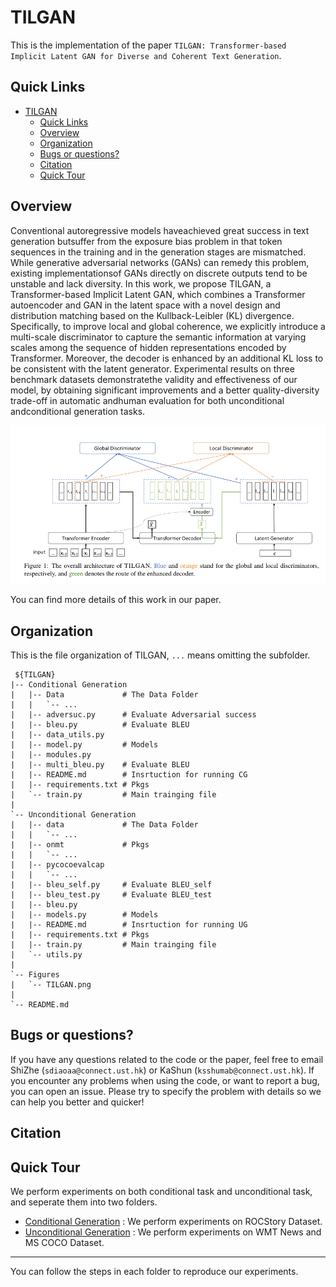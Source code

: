 # TILGAN

 This is the implementation of the paper `TILGAN: Transformer-based Implicit Latent GAN for Diverse and Coherent Text Generation`.

## Quick Links
- [TILGAN](#tilgan)
  - [Quick Links](#quick-links)
  - [Overview](#overview)
  - [Organization](#organization)
  - [Bugs or questions?](#bugs-or-questions)
  - [Citation](#citation)
  - [Quick Tour](#quick-tour)
## Overview
Conventional autoregressive models haveachieved great success in text generation butsuffer from the exposure bias problem in that token sequences in the training and in the generation stages are mismatched. While generative  adversarial  networks  (GANs)  can  remedy  this  problem,  existing implementationsof GANs directly on  discrete outputs tend to be unstable and lack diversity. In this work, we propose TILGAN, a Transformer-based Implicit Latent GAN, which combines a Transformer autoencoder and GAN in the latent space with a novel design and distribution matching based on the Kullback-Leibler (KL) divergence. Specifically, to improve local and global coherence, we explicitly introduce a multi-scale discriminator to capture the semantic information  at varying scales among the sequence of hidden  representations  encoded by Transformer. Moreover, the decoder is enhanced by an additional KL loss to be consistent with the latent generator. Experimental results on three benchmark datasets demonstratethe validity and effectiveness of our model, by obtaining significant improvements and a better quality-diversity trade-off in automatic andhuman evaluation for both unconditional andconditional generation tasks.

![](./figs/TILGAN.png)

You can find more details of this work in our paper.

## Organization
This is the file organization of TILGAN, `...` means omitting the subfolder.
   ```
    ${TILGAN}
   |-- Conditional Generation
   |   |-- Data             # The Data Folder
   |   |   `-- ...
   |   |-- adversuc.py      # Evaluate Adversarial success
   |   |-- bleu.py          # Evaluate BLEU
   |   |-- data_utils.py    
   |   |-- model.py         # Models
   |   |-- modules.py
   |   |-- multi_bleu.py    # Evaluate BLEU
   |   |-- README.md        # Insrtuction for running CG
   |   |-- requirements.txt # Pkgs
   |   `-- train.py         # Main trainging file
   |
   `-- Unconditional Generation
   |   |-- data             # The Data Folder
   |   |   `-- ...
   |   |-- onmt             # Pkgs
   |   |   `-- ...
   |   |-- pycocoevalcap   
   |   |   `-- ...
   |   |-- bleu_self.py     # Evaluate BLEU_self
   |   |-- bleu_test.py     # Evaluate BLEU_test
   |   |-- bleu.py          
   |   |-- models.py        # Models
   |   |-- README.md        # Insrtuction for running UG
   |   |-- requirements.txt # Pkgs
   |   |-- train.py         # Main trainging file
   |   `-- utils.py
   |
   `-- Figures
   |   `-- TILGAN.png
   |  
   `-- README.md
   
   ```
## Bugs or questions?

If you have any questions related to the code or the paper, feel free to email ShiZhe (`sdiaoaa@connect.ust.hk`) or KaShun (`ksshumab@connect.ust.hk`). If you encounter any problems when using the code, or want to report a bug, you can open an issue. Please try to specify the problem with details so we can help you better and quicker!

## Citation

## Quick Tour
We perform experiments on both conditional task and unconditional task, and seperate them into two folders.
- [Conditional Generation]() : We perform experiments on ROCStory Dataset.
- [Unconditional Generation]() : We perform experiments on WMT News and MS COCO Dataset.

---

You can follow the steps in each folder to reproduce our experiments.
